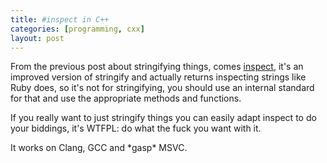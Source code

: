 ```yaml
---
title: #inspect in C++
categories: [programming, cxx]
layout: post
---
```


From the previous post about stringifying things, comes [inspect][1], it's an
improved version of stringify and actually returns inspecting strings like Ruby
does, so it's not for stringifying, you should use an internal standard for
that and use the appropriate methods and functions.

If you really want to just stringify things you can easily adapt inspect to do
your biddings, it's WTFPL: do what the fuck you want with it.

It works on Clang, GCC and \*gasp\* MSVC.

[1]: https://github.com/meh/cpp-inspect

